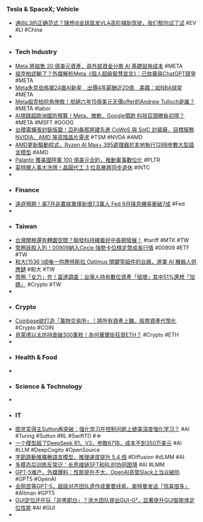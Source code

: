 ### Tesla & SpaceX; Vehicle
- [通向L3的正确范式？理想i8全球首发VLA高阶辅助驾驶，我们帮你试了试](https://www.jiqizhixin.com/articles/2025-08-02-5) #EV #LI #China
-
- ### Tech Industry
- [Meta 將拋售 20 億美元資產，尋外部資金分擔 AI 基礎設施成本](https://technews.tw/2025/08/03/meta-ai-infrastructure-costs/) #META
- [祖克柏認輸了？外媒解析Meta《個人超級智慧宣言》：已放棄與ChatGPT競爭](https://news.cnyes.com/news/id/6088301) #META
- [Meta朱克伯格搶24歲AI新星　出價4年薪酬近20億　美媒：如NBA球星](https://www.hk01.com/即時國際/60262919/meta朱克伯格搶24歲ai新星-出價4年薪酬近20億-美媒-如nba球星) #META
- [Meta祖克柏挖角慘敗！拒絕六年15億美元天價offer的Andrew Tulloch是誰？](https://news.cnyes.com/news/id/6088336) #META #labor
- [AI燒錢超歐洲國防預算！Meta、微軟、Google領跑 科技巨頭勝負初現？](https://news.cnyes.com/news/id/6088100) #META #MSFT #GOOG
- [台積電擴張封裝版圖！亞利桑那將建先進 CoWoS 與 SoIC 封裝廠，目標服務 NVIDIA、AMD 等高階晶片需求](https://www.techbang.com/posts/124564-tsmc-arizona-cowos-soic-packaging-plant) #TSM #NVDA #AMD
- [AMD更新驅動程式，Ryzen AI Max+ 395處理器於本地執行128B參數大型語言模型](https://www.techbang.com/posts/124640-amd-ryzen-ai-max-395-llm) #AMD
- [Palantir 獲美國陸軍 100 億美元合約，推動軍事數位化](https://finance.technews.tw/2025/08/01/palantir-lands-enterprise-deal-worth-up-to-10b-from-u-s-army/) #PLTR
- [英特爾人事大洗牌！晶圓代工 3 位高層將同步退休](https://technews.tw/2025/08/03/three-intel-senior-executives-retired/) #INTC
-
- ### Finance
- [遠遜預期！美7月非農就業僅新增7.3萬人 Fed 9月降息機率衝破7成](https://news.cnyes.com/news/id/6087419) #Fed
-
- ### Taiwan
- [台灣關稅還有轉圜空間？聯發科持續看好中長期發展！](https://news.cnyes.com/news/id/6086980) #tariff #MTK #TW
- [幣圈妖股入列！00909納入Circle 強勢卡位穩定幣成長行情](https://news.cnyes.com/news/id/6088153) #00909 #ETF #TW
- [和大(1536 )成唯一供應特斯拉 Optimus 關鍵零組件的台廠，進軍 AI 機器人供應鏈](https://uanalyze.com.tw/articles/3417926834) #和大 #TW
- [幣圈「女力」夯！富達調查：台灣人持有數位資產「倍增」其中51%還想「加碼」](https://news.cnyes.com/news/id/6088178) #Crypto #TW
-
- ### Crypto
- [Coinbase欲打造「萬物交易所」！將所有資產上鍊、股票資產代幣化](https://news.cnyes.com/news/id/6088353) #Crypto #COIN
- [貝萊德以太坊持倉破300萬枚！為何華爾街狂買ETH？](https://news.cnyes.com/news/id/6088160) #Crypto #ETH
-
- ### Health & Food
-
- ### Science & Technology
-
- ### IT
- [图灵奖得主Sutton再突破：强化学习在控制问题上媲美深度强化学习？](https://www.jiqizhixin.com/articles/2025-08-03-3) #AI #Turing #Sutton #RL #SwiftTD #☆
- [一个模型超了DeepSeek R1、V3，参数671B，成本不到350万美元](https://www.jiqizhixin.com/articles/2025-08-02-2) #AI #LLM #DeepCogito #OpenSource
- [字節跳動推擴散語言模型，推理速度提升 5.4 倍](https://technews.tw/2025/08/01/bytedance-seed-diffusion-preview/) #Diffusion #dLMM #AI
- [多模态后训练反常识：长思维链SFT和RL的协同困境](https://www.jiqizhixin.com/articles/2025-08-02) #AI #LMM
- [GPT-5难产，外媒爆料：性能提升不大，OpenAI高管Slack上当众破防](https://www.jiqizhixin.com/articles/2025-08-02-7) #GPT5 #OpenAI
- [全网苦等GPT-5，超级对齐团队遗作成重要线索，奥特曼发话「惊喜很多」](https://www.jiqizhixin.com/articles/2025-08-03-4) #Altman #GPT5
- [GUI定位还在玩「非黑即白」？浙大团队提出GUI-G²，显著提升GUI智能体定位性能](https://www.jiqizhixin.com/articles/2025-08-03-2) #AI #GUI
-